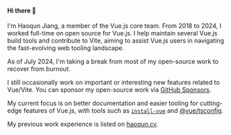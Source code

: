 #### Hi there 👋

I'm Haoqun Jiang, a member of the Vue.js core team. From 2018 to 2024, I worked full-time on open source for Vue.js.
I help maintain several Vue.js build tools and contribute to Vite, aiming to assist Vue.js users in navigating the fast-evolving web tooling landscape.

As of July 2024, I'm taking a break from most of my open-source work to recover from burnout.

I still occasionally work on important or interesting new features related to Vue/Vite.
You can sponsor my open-source work via [GitHub Sponsors](https://github.com/sponsors/haoqunjiang).

My current focus is on better documentation and easier tooling for cutting-edge features of Vue.js, with tools such as [`install-vue`](https://github.com/haoqunjiang/install-vue#readme) and [@vue/tsconfig](https://github.com/vuejs/tsconfig).

My previous work experience is listed on [haoqun.cv](https://haoqun.cv/).
